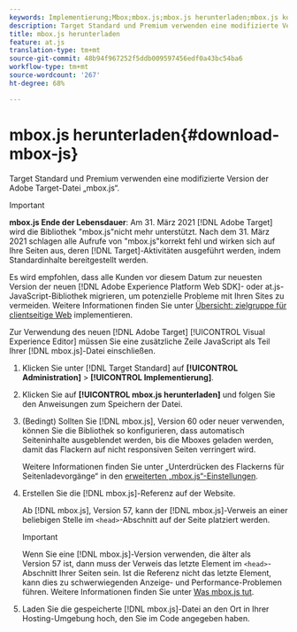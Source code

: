 ```yaml
---
keywords: Implementierung;Mbox;mbox.js;mbox.js herunterladen;mbox.js konfigurieren
description: Target Standard und Premium verwenden eine modifizierte Version der Adobe Target-Datei „mbox.js“.
title: mbox.js herunterladen
feature: at.js
translation-type: tm+mt
source-git-commit: 48b94f967252f5ddb009597456edf0a43bc54ba6
workflow-type: tm+mt
source-wordcount: '267'
ht-degree: 68%

---
```



# mbox.js herunterladen{#download-mbox-js}

Target Standard und Premium verwenden eine modifizierte Version der Adobe Target-Datei „mbox.js“.

>[!IMPORTANT]
>
>**mbox.js Ende der Lebensdauer**: Am 31. März 2021  [!DNL Adobe Target] wird die Bibliothek &quot;mbox.js&quot;nicht mehr unterstützt. Nach dem 31. März 2021 schlagen alle Aufrufe von &quot;mbox.js&quot;korrekt fehl und wirken sich auf Ihre Seiten aus, deren [!DNL Target]-Aktivitäten ausgeführt werden, indem Standardinhalte bereitgestellt werden.
>
>Es wird empfohlen, dass alle Kunden vor diesem Datum zur neuesten Version der neuen [!DNL Adobe Experience Platform Web SDK]- oder at.js-JavaScript-Bibliothek migrieren, um potenzielle Probleme mit Ihren Sites zu vermeiden. Weitere Informationen finden Sie unter [Übersicht: zielgruppe für clientseitige Web](/help/c-implementing-target/c-implementing-target-for-client-side-web/implement-target-for-client-side-web.md) implementieren.

Zur Verwendung des neuen [!DNL Adobe Target] [!UICONTROL  Visual Experience Editor] müssen Sie eine zusätzliche Zeile JavaScript als Teil Ihrer [!DNL mbox.js]-Datei einschließen.

1. Klicken Sie unter [!DNL Target Standard] auf **[!UICONTROL Administration]** > **[!UICONTROL Implementierung]**.
1. Klicken Sie auf **[!UICONTROL mbox.js herunterladen]** und folgen Sie den Anweisungen zum Speichern der Datei.
1. (Bedingt) Sollten Sie [!DNL mbox.js], Version 60 oder neuer verwenden, können Sie die Bibliothek so konfigurieren, dass automatisch Seiteninhalte ausgeblendet werden, bis die Mboxes geladen werden, damit das Flackern auf nicht responsiven Seiten verringert wird.

   Weitere Informationen finden Sie unter „Unterdrücken des Flackerns für Seitenladevorgänge“ in den [erweiterten „mbox.js“-Einstellungen](/help/c-implementing-target/c-implementing-target-for-client-side-web/t-mbox-download/advanced-mboxjs-settings.md#reference_A9C8DAC6DF7743EDBCF1D71F8F20843C).

1. Erstellen Sie die [!DNL mbox.js]-Referenz auf der Website.

   Ab [!DNL mbox.js], Version 57, kann der [!DNL mbox.js]-Verweis an einer beliebigen Stelle im `<head>`-Abschnitt auf der Seite platziert werden.

   >[!IMPORTANT]
   >
   >Wenn Sie eine [!DNL mbox.js]-Version verwenden, die älter als Version 57 ist, dann muss der Verweis das letzte Element im `<head>`-Abschnitt Ihrer Seiten sein. Ist die Referenz nicht das letzte Element, kann dies zu schwerwiegenden Anzeige- und Performance-Problemen führen. Weitere Informationen finden Sie unter [Was mbox.js tut](/help/c-implementing-target/c-implementing-target-for-client-side-web/t-mbox-download/mbox-technical.md).

1. Laden Sie die gespeicherte [!DNL mbox.js]-Datei an den Ort in Ihrer Hosting-Umgebung hoch, den Sie im Code angegeben haben.
